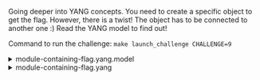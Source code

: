 Going deeper into YANG concepts.
You need to create a specific object to get the flag.
However, there is a twist! The object has to be connected to another one :)
Read the YANG model to find out!

Command to run the challenge: `make launch_challenge CHALLENGE=9`

<details>
  <summary>module-containing-flag.yang.model</summary>

````
module: module-containing-flag
  +--rw flag-container
     +--rw objects-already-created* [name]
     |  +--rw name    string
     +--rw objects-to-create* [name]
     |  +--rw name                      string
     |  +--rw points-to                 -> /flag-container/objects-already-created/name
     |  +--rw set-me-to-get-the-flag?   boolean
     +--ro flag?                      string
````

</details>

<details>
  <summary>module-containing-flag.yang</summary>

````
module module-containing-flag {
    yang-version 1.1;
    namespace "urn:module-flag:1.0";
  prefix "module-flag";

  contact
    "florian.salaun@nokia.com";

  description
    "Basic model used for a CTF aiming at make people familiar with NETCONF";

  revision "2024-07-11" {
   description "Creation";
  }

  container flag-container
  {

    list objects-already-created
    {
        key "name";
        description "List of objects that are already present";
        leaf name
        {
            type string;
            description "The name of the object";
        }
    }

    list objects-to-create
    {
        key "name";
        description "List of objects, set one to get the flag";
        leaf name
        {
            type string;
            description "The name of the object";
        }

        leaf points-to
        {
            type leafref {
                path "/flag-container/objects-already-created/name";
            }
            description "Points to another object";
            mandatory true;
        }

        leaf set-me-to-get-the-flag
        {
            type boolean;
            description "Set me to true to get the flag";
        }
    }

      leaf flag
      {
          config false;
          type string;
          description "The flag";
      }
  }
}
````

</details>